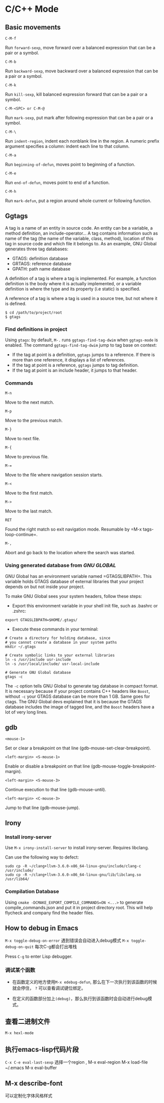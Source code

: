 # C/C++ Mode
## Basic movements
`C-M-f`

Run `forward-sexp`, move forward over a balanced expression that can be a pair or a symbol.

`C-M-b`

Run `backward-sexp`, move backward over a balanced expression that can be a pair or a symbol.

`C-M-k`

Run `kill-sexp`, kill balanced expression forward that can be a pair or a symbol.

`C-M-<SPC> or C-M-@`

Run `mark-sexp`, put mark after following expression that can be a pair or a symbol.

`C-M-\`

Run `indent-region`, indent each nonblank line in the region. A numeric prefix argument specifies a column: indent each line to that column.

`C-M-a`

Run `beginning-of-defun`, moves point to beginning of a function.

`C-M-e`

Run `end-of-defun`, moves point to end of a function.

`C-M-h`

Run `mark-defun`, put a region around whole current or following function.

## Ggtags
A tag is a name of an entity in source code. An entity can be a variable, a method definition, an include-operator… A tag contains information such as name of the tag (the name of the variable, class, method), location of this tag in source code and which file it belongs to. As an example, GNU Global generates three tag databases:
- GTAGS: definition database
- GRTAGS: reference database
- GPATH: path name database

A definition of a tag is where a tag is implemented. For example, a function definition is the body where it is actually implemented, or a variable definition is where the type and its property (i.e static) is specified.

A reference of a tag is where a tag is used in a source tree, but not where it is defined.

```emacs
$ cd /path/to/project/root
$ gtags
```

### Find definitions in project
Using `gtags`: by default, `M-.` runs `ggtags-find-tag-dwim` when `ggtags-mode` is enabled. The command `ggtags-find-tag-dwim` jump to tag base on context:
- If the tag at point is a definition, `ggtags` jumps to a reference. If there is more than one reference, it displays a list of references.
- If the tag at point is a reference, `ggtags` jumps to tag definition.
- If the tag at point is an include header, it jumps to that header.

### Commands
`M-n`

Move to the next match.

`M-p`

Move to the previous match.

`M-}`

Move to next file.

`M-{`

Move to previous file.

`M-=`

Move to the file where navigation session starts.

`M-<`

Move to the first match.

`M->`

Move to the last match.

`RET`

Found the right match so exit navigation mode. Resumable by =M-x tags-loop-continue=.

`M-,`

Abort and go back to the location where the search was started.





### Using generated database from *GNU GLOBAL*
GNU Global has an environment variable named =GTAGSLIBPATH=. This variable holds GTAGS database of external libraries that your project depends on but not inside your project.

To make GNU Global sees your system headers, follow these steps:

- Export this environment variable in your shell init file, such as .bashrc or .zshrc:
```shell
export GTAGSLIBPATH=$HOME/.gtags/
```

- Execute these commands in your terminal:
```shell
# Create a directory for holding database, since
# you cannot create a database in your system paths
mkdir ~/.gtags

# Create symbolic links to your external libraries
ln -s /usr/include usr-include
ln -s /usr/local/include/ usr-local-include

# Generate GNU Global database
gtags -c
```

The `-c` option tells GNU Global to generate tag database in compact format. It is necessary because if your project contains C++ headers like `Boost`, without `-c` your GTAGS database can be more than 1 GB. Same goes for ctags. The GNU Global devs explained that it is because the GTAGS database includes the image of tagged line, and the `Boost` headers have a lot of very long lines.

## gdb
`<mouse-1>`

Set or clear a breakpoint on that line (gdb-mouse-set-clear-breakpoint).

`<left-margin> <S-mouse-1>`

Enable or disable a breakpoint on that line (gdb-mouse-toggle-breakpoint-margin).

`<left-margin> <S-mouse-3>`

Continue execution to that line (gdb-mouse-until).

`<left-margin> <C-mouse-3>`

Jump to that line (gdb-mouse-jump).
## Irony
### Install irony-server
Use `M-x irony-install-server` to install irony-server. Requires libclang.

Can use the following way to defect:
```shell
sudo cp -R ~/clang+llvm-3.6.0-x86_64-linux-gnu/include/clang-c /usr/include/
sudo cp -R ~/clang+llvm-3.6.0-x86_64-linux-gnu/lib/libclang.so /usr/lib64/
```

### Compilation Database
Using `cmake -DCMAKE_EXPORT_COMPILE_COMMANDS=ON <...>` to generate compile_commands.json and put it in project directory root. This will help flycheck and company find the header files.

## How to debug in Emacs
`M-x toggle-debug-on-error` 遇到错误会自动进入debug模式
`M-x toggle-debug-on-quit` 每次C-g都会打出堆栈

Press `C-g` to enter Lisp debugger.

### 调试某个函数
- 在函数定义的地方使用`M-x edebug-defun`, 那么在下一次执行到该函数的时候就会停住， `?` 可以查看调试键位绑定。

- 在定义的函数部分加上`(debug)`，那么执行到该函数时会自动进行debug模式。

## 查看二进制文件
`M-x hexl-mode`

## 执行emacs-lisp代码片段
`C-x C-e eval-last-sexp`
选择一个region , M-x eval-region
M-x load-file ~/.emacs
M-x eval-buffer

## M-x describe-font
可以定制化字体风格样式
